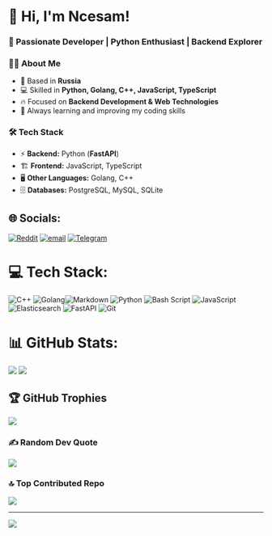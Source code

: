 # 🌟 Hi, I'm **Ncesam**!  

### 🚀 Passionate Developer | Python Enthusiast | Backend Explorer  

### 👨‍💻 About Me  
- 📍 Based in **Russia**  
- 💻 Skilled in **Python, Golang, C++, JavaScript, TypeScript**  
- 🔥 Focused on **Backend Development & Web Technologies**  
- 📖 Always learning and improving my coding skills  

### 🛠 Tech Stack  
- ⚡ **Backend:** Python (**FastAPI**)  
- 🏗 **Frontend:** JavaScript, TypeScript 
- 🖥 **Other Languages:** Golang, C++
- 🗄 **Databases:** PostgreSQL, MySQL, SQLite  


## 🌐 Socials:
[![Reddit](https://img.shields.io/badge/Reddit-%23FF4500.svg?logo=Reddit&logoColor=white)](https://reddit.com/user/@ncesam) [![email](https://img.shields.io/badge/Email-D14836?logo=gmail&logoColor=white)](mailto:rybushkin09@bk.ru) [![Telegram](https://img.shields.io/badge/Telegram-blue?logo=telegram&logoColor=white)](https://t.me/ncesam)

# 💻 Tech Stack:
![C++](https://img.shields.io/badge/c++-%2300599C.svg?style=for-the-badge&logo=c%2B%2B&logoColor=white) ![Golang](https://img.shields.io/badge/golang-%2300599C.svg?style=for-the-badge&logo=go&logoColor=blue)![Markdown](https://img.shields.io/badge/markdown-%23000000.svg?style=for-the-badge&logo=markdown&logoColor=white) ![Python](https://img.shields.io/badge/python-3670A0?style=for-the-badge&logo=python&logoColor=ffdd54) ![Bash Script](https://img.shields.io/badge/bash_script-%23121011.svg?style=for-the-badge&logo=gnu-bash&logoColor=white) ![JavaScript](https://img.shields.io/badge/javascript-%23323330.svg?style=for-the-badge&logo=javascript&logoColor=%23F7DF1E) ![Elasticsearch](https://img.shields.io/badge/elasticsearch-%230377CC.svg?style=for-the-badge&logo=elasticsearch&logoColor=white) ![FastAPI](https://img.shields.io/badge/FastAPI-005571?style=for-the-badge&logo=fastapi) ![Git](https://img.shields.io/badge/git-%23F05033.svg?style=for-the-badge&logo=git&logoColor=white)
# 📊 GitHub Stats:
![](https://github-readme-stats.vercel.app/api?username=Darkj0k&theme=react&hide_border=true&include_all_commits=false&count_private=false)
![](https://github-readme-stats.vercel.app/api/top-langs/?username=Darkj0k&theme=react&hide_border=true&include_all_commits=false&count_private=false&layout=compact)

## 🏆 GitHub Trophies
![](https://github-profile-trophy.vercel.app/?username=Darkj0k&theme=dark&no-frame=true&no-bg=true&margin-w=4)

### ✍️ Random Dev Quote
![](https://quotes-github-readme.vercel.app/api?type=horizontal&theme=radical)

### 🔝 Top Contributed Repo
![](https://github-contributor-stats.vercel.app/api?username=Darkj0k&limit=5&theme=gotham&combine_all_yearly_contributions=true)

---
[![](https://visitcount.itsvg.in/api?id=Darkj0k&icon=4&color=13)](https://visitcount.itsvg.in)
